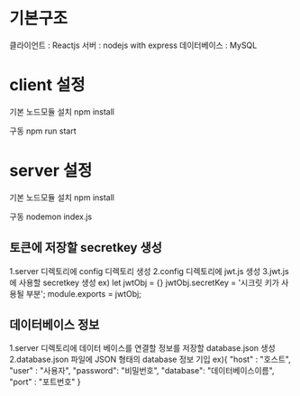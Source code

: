# 기본구조
클라이언트 : Reactjs
서버 : nodejs with express
데이터베이스 : MySQL

# client 설정
기본 노드모듈 설치
npm install

구동
npm run start

# server 설정
기본 노드모듈 설치
npm install

구동
nodemon index.js

## 토큰에 저장할 secretkey 생성
1.server 디렉토리에 config 디렉토리 생성
2.config 디렉토리에 jwt.js 생성
3.jwt.js에 사용할 secretkey 생성
 ex) let jwtObj = {}
    jwtObj.secretKey = '시크릿 키가 사용될 부분';
    module.exports = jwtObj;

## 데이터베이스 정보
1.server 디렉토리에 데이터 베이스를 연결할 정보를 저장할 database.json 생성
2.database.json 파일에  JSON 형태의 database 정보 기입
    ex){
    "host"    : "호스트",
    "user"    : "사용자",
    "password": "비밀번호",
    "database": "데이터베이스이름",
    "port"    : "포트번호"
}
